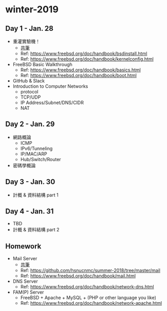 # winter-2019
## Day 1 - Jan. 28
- 重灌實驗機！
  - [共筆](INSTALL_FREEBSD.MD)
  - Ref: https://www.freebsd.org/doc/handbook/bsdinstall.html
  - Ref: https://www.freebsd.org/doc/handbook/kernelconfig.html
- FreeBSD Basic Walkthrough
  - Ref: https://www.freebsd.org/doc/handbook/basics.html
  - Ref: https://www.freebsd.org/doc/handbook/boot.html
- GitHub & Slack
- Introduction to Computer Networks
  - protocol
  - TCP/UDP
  - IP Address/Subnet/DNS/CIDR
  - NAT

## Day 2 - Jan. 29
- 網路概論
  - ICMP
  - IPv6/Tunneling
  - IP/MAC/ARP
  - Hub/Switch/Router
- 密碼學概論

## Day 3 - Jan. 30
- 計概 & 資料結構 part 1

## Day 4 - Jan. 31
- TBD
- 計概 & 資料結構 part 2

## Homework
- Mail Server
  - [共筆](MAIL_SERVER.MD)
  - Ref: https://github.com/hsnucnmc/summer-2018/tree/master/mail
  - Ref: https://www.freebsd.org/doc/handbook/mail.html
- DNS Server
  - Ref: https://www.freebsd.org/doc/handbook/network-dns.html
- FAM(P) Server
  - FreeBSD + Apache + MySQL + (PHP or other language you like)
  - Ref: https://www.freebsd.org/doc/handbook/network-apache.html
